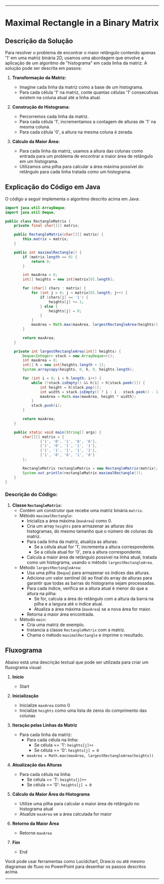 
---

# Maximal Rectangle in a Binary Matrix

## Descrição da Solução

Para resolver o problema de encontrar o maior retângulo contendo apenas '1' em uma matriz binária 2D, usamos uma abordagem que envolve a aplicação de um algoritmo de "histograma" em cada linha da matriz. A solução pode ser descrita em passos:

1. **Transformação da Matriz:**
    - Imagine cada linha da matriz como a base de um histograma.
    - Para cada célula '1' na matriz, conte quantas células '1' consecutivas existem na coluna atual até a linha atual.

2. **Construção do Histograma:**
    - Percorremos cada linha da matriz.
    - Para cada célula '1', incrementamos a contagem de alturas de '1' na mesma coluna.
    - Para cada célula '0', a altura na mesma coluna é zerada.

3. **Cálculo da Maior Área:**
    - Para cada linha da matriz, usamos a altura das colunas como entrada para um problema de encontrar a maior área de retângulo em um histograma.
    - Utilizamos uma pilha para calcular a área máxima possível do retângulo para cada linha tratada como um histograma.

## Explicação do Código em Java

O código a seguir implementa o algoritmo descrito acima em Java:

```java
import java.util.ArrayDeque;
import java.util.Deque;

public class RectangleMatrix {
    private final char[][] matrix;

    public RectangleMatrix(char[][] matrix) {
        this.matrix = matrix;
    }

    public int maximalRectangle() {
        if (matrix.length == 0) {
            return 0;
        }

        int maxArea = 0;
        int[] heights = new int[matrix[0].length];

        for (char[] chars : matrix) {
            for (int j = 0; j < matrix[0].length; j++) {
                if (chars[j] == '1') {
                    heights[j] += 1;
                } else {
                    heights[j] = 0;
                }
            }
            maxArea = Math.max(maxArea, largestRectangleArea(heights));
        }

        return maxArea;
    }

    private int largestRectangleArea(int[] heights) {
        Deque<Integer> stack = new ArrayDeque<>();
        int maxArea = 0;
        int[] h = new int[heights.length + 1];
        System.arraycopy(heights, 0, h, 0, heights.length);

        for (int i = 0; i < h.length; i++) {
            while (!stack.isEmpty() && h[i] < h[stack.peek()]) {
                int height = h[stack.pop()];
                int width = stack.isEmpty() ? i : i - stack.peek() - 1;
                maxArea = Math.max(maxArea, height * width);
            }
            stack.push(i);
        }

        return maxArea;
    }

    public static void main(String[] args) {
        char[][] matrix = {
                {'1', '0', '1', '0', '0'},
                {'1', '0', '1', '1', '1'},
                {'1', '1', '1', '1', '1'},
                {'1', '0', '0', '1', '0'}
        };

        RectangleMatrix rectangleMatrix = new RectangleMatrix(matrix);
        System.out.println(rectangleMatrix.maximalRectangle());
    }
}
```

### Descrição do Código:

1. **Classe `RectangleMatrix`:**
    - Contém um construtor que recebe uma matriz binária `matrix`.
    - Método `maximalRectangle`:
        - Inicializa a área máxima (`maxArea`) como 0.
        - Cria um array `heights` para armazenar as alturas dos histogramas, do mesmo tamanho que o número de colunas da matriz.
        - Para cada linha da matriz, atualiza as alturas:
            - Se a célula atual for '1', incrementa a altura correspondente.
            - Se a célula atual for '0', zera a altura correspondente.
        - Calcula a maior área de retângulo possível na linha atual, tratada como um histograma, usando o método `largestRectangleArea`.
    - Método `largestRectangleArea`:
        - Usa uma pilha (`Deque`) para armazenar os índices das alturas.
        - Adiciona um valor sentinel (`0`) ao final do array de alturas para garantir que todas as barras do histograma sejam processadas.
        - Para cada índice, verifica se a altura atual é menor do que a altura na pilha:
            - Se for, calcula a área do retângulo com a altura da barra na pilha e a largura até o índice atual.
            - Atualiza a área máxima (`maxArea`) se a nova área for maior.
        - Retorna a maior área encontrada.
    - Método `main`:
        - Cria uma matriz de exemplo.
        - Instancia a classe `RectangleMatrix` com a matriz.
        - Chama o método `maximalRectangle` e imprime o resultado.

## Fluxograma

Abaixo está uma descrição textual que pode ser utilizada para criar um fluxograma visual:

1. **Início**
    - Start

2. **Inicialização**
    - Inicialize `maxArea` como 0
    - Inicialize `heights` como uma lista de zeros do comprimento das colunas

3. **Iteração pelas Linhas da Matriz**
    - Para cada linha da matriz:
        - Para cada célula na linha:
            - Se célula == '1': `heights[j]++`
            - Se célula == '0': `heights[j] = 0`
        - `maxArea = Math.max(maxArea, largestRectangleArea(heights))`

4. **Atualização das Alturas**
    - Para cada célula na linha:
        - Se célula == '1': `heights[j]++`
        - Se célula == '0': `heights[j] = 0`

5. **Cálculo da Maior Área do Histograma**
    - Utilize uma pilha para calcular a maior área de retângulo no histograma atual
    - Atualize `maxArea` se a área calculada for maior

6. **Retorno da Maior Área**
    - Retorne `maxArea`

7. **Fim**
    - End

Você pode usar ferramentas como Lucidchart, Draw.io ou até mesmo diagramas de fluxo no PowerPoint para desenhar os passos descritos acima.

---